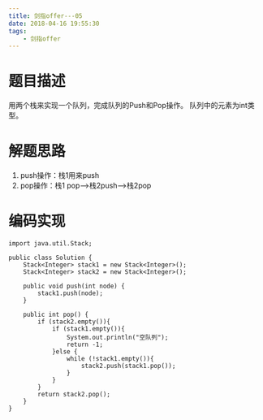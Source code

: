```yaml
---
title: 剑指offer---05
date: 2018-04-16 19:55:30
tags: 
	- 剑指offer
---
```


# 题目描述

用两个栈来实现一个队列，完成队列的Push和Pop操作。 队列中的元素为int类型。

# 解题思路

1. push操作：栈1用来push
2. pop操作：栈1 pop-->栈2push-->栈2pop

# 编码实现
```
import java.util.Stack;

public class Solution {
    Stack<Integer> stack1 = new Stack<Integer>();
    Stack<Integer> stack2 = new Stack<Integer>();
    
    public void push(int node) {
        stack1.push(node);
    }
    
    public int pop() {
        if (stack2.empty()){
            if (stack1.empty()){
                System.out.println("空队列");
                return -1;
            }else {
                while (!stack1.empty()){
                    stack2.push(stack1.pop());
                }
            }
        }
        return stack2.pop();
    }
}
```